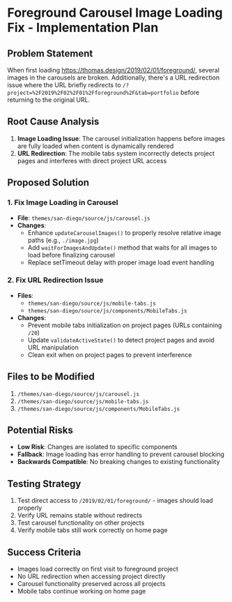 # Foreground Carousel Image Loading Fix - Implementation Plan

## Problem Statement
When first loading https://thomas.design/2019/02/01/foreground/, several images in the carousels are broken. Additionally, there's a URL redirection issue where the URL briefly redirects to `/?project=%2F2019%2F02%2F01%2Fforeground%2F&tab=portfolio` before returning to the original URL.

## Root Cause Analysis
1. **Image Loading Issue**: The carousel initialization happens before images are fully loaded when content is dynamically rendered
2. **URL Redirection**: The mobile tabs system incorrectly detects project pages and interferes with direct project URL access

## Proposed Solution

### 1. Fix Image Loading in Carousel
- **File**: `themes/san-diego/source/js/carousel.js`
- **Changes**:
  - Enhance `updateCarouselImages()` to properly resolve relative image paths (e.g., `./image.jpg`)
  - Add `waitForImagesAndUpdate()` method that waits for all images to load before finalizing carousel
  - Replace setTimeout delay with proper image load event handling

### 2. Fix URL Redirection Issue
- **Files**: 
  - `themes/san-diego/source/js/mobile-tabs.js`
  - `themes/san-diego/source/js/components/MobileTabs.js`
- **Changes**:
  - Prevent mobile tabs initialization on project pages (URLs containing `/20`)
  - Update `validateActiveState()` to detect project pages and avoid URL manipulation
  - Clean exit when on project pages to prevent interference

## Files to be Modified
1. `/themes/san-diego/source/js/carousel.js`
2. `/themes/san-diego/source/js/mobile-tabs.js` 
3. `/themes/san-diego/source/js/components/MobileTabs.js`

## Potential Risks
- **Low Risk**: Changes are isolated to specific components
- **Fallback**: Image loading has error handling to prevent carousel blocking
- **Backwards Compatible**: No breaking changes to existing functionality

## Testing Strategy
1. Test direct access to `/2019/02/01/foreground/` - images should load properly
2. Verify URL remains stable without redirects
3. Test carousel functionality on other projects
4. Verify mobile tabs still work correctly on home page

## Success Criteria
- Images load correctly on first visit to foreground project
- No URL redirection when accessing project directly
- Carousel functionality preserved across all projects
- Mobile tabs continue working on home page